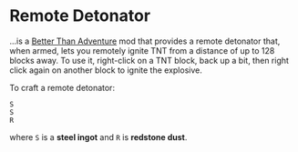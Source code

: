 # Remote Detonator

...is a [Better Than Adventure](https://www.minecraftforum.net/forums/mapping-and-modding-java-edition/minecraft-mods/3106066-better-than-adventure-for-beta-1-7-3-timely) mod
that provides a remote detonator that, when armed, lets you remotely ignite TNT from a distance of up to 128 blocks
away. To use it, right-click on a TNT block, back up a bit, then right click again on another block to ignite the
explosive.

To craft a remote detonator:

```
S
S
R
```

where `S` is a **steel ingot** and `R` is **redstone dust**.
